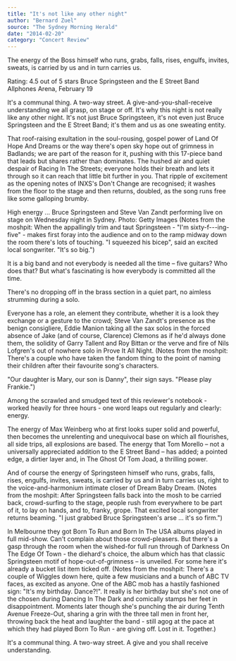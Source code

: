 ```yaml
---
title: "It's not like any other night"
author: "Bernard Zuel"
source: "The Sydney Morning Herald"
date: "2014-02-20"
category: "Concert Review"
---
```


The energy of the Boss himself who runs, grabs, falls, rises, engulfs, invites, sweats, is carried by us and in turn carries us.

Rating: 4.5 out of 5 stars Bruce Springsteen and the E Street Band Allphones Arena, February 19

It's a communal thing. A two-way street. A give-and-you-shall-receive understanding we all grasp, on stage or off. It's why this night is not really like any other night. It's not just Bruce Springsteen, it's not even just Bruce Springsteen and the E Street Band; it's them and us as one sweating entity.

That roof-raising exultation in the soul-rousing, gospel power of Land Of Hope And Dreams or the way there's open sky hope out of grimness in Badlands; we are part of the reason for it, pushing with this 17-piece band that leads but shares rather than dominates. The hushed air and quiet despair of Racing In The Streets; everyone holds their breath and lets it through so it can reach that little bit further in you. That ripple of excitement as the opening notes of INXS's Don't Change are recognised; it washes from the floor to the stage and then returns, doubled, as the song runs free like some galloping brumby.

High energy ... Bruce Springsteen and Steve Van Zandt performing live on stage on Wednesday night in Sydney. Photo: Getty Images (Notes from the moshpit: When the appallingly trim and taut Springsteen - "I'm sixty-f---ing-five" - makes first foray into the audience and on to the ramp midway down the room there's lots of touching. "I squeezed his bicep", said an excited local songwriter. "It's so big.")

It is a big band and not everybody is needed all the time – five guitars? Who does that? But what's fascinating is how everybody is committed all the time.

There's no dropping off in the brass section in a quiet part, no aimless strumming during a solo.

Everyone has a role, an element they contribute, whether it is a look they exchange or a gesture to the crowd; Steve Van Zandt's presence as the benign consigliere, Eddie Manion taking all the sax solos in the forced absence of Jake (and of course, Clarence) Clemons as if he'd always done them, the solidity of Garry Tallent and Roy Bittan or the verve and fire of Nils Lofgren's out of nowhere solo in Prove It All Night. (Notes from the moshpit: There's a couple who have taken the fandom thing to the point of naming their children after their favourite song's characters.

"Our daughter is Mary, our son is Danny", their sign says. "Please play Frankie.")

Among the scrawled and smudged text of this reviewer's notebook - worked heavily for three hours - one word leaps out regularly and clearly: energy.

The energy of Max Weinberg who at first looks super solid and powerful, then becomes the unrelenting and unequivocal base on which all flourishes, all side trips, all explosions are based. The energy that Tom Morello – not a universally appreciated addition to the E Street Band – has added; a pointed edge, a dirtier layer and, in The Ghost Of Tom Joad, a thrilling power.

And of course the energy of Springsteen himself who runs, grabs, falls, rises, engulfs, invites, sweats, is carried by us and in turn carries us, right to the voice-and-harmonium intimate closer of Dream Baby Dream. (Notes from the moshpit: After Springsteen falls back into the mosh to be carried back, crowd-surfing to the stage, people rush from everywhere to be part of it, to lay on hands, and to, franky, grope. That excited local songwriter returns beaming. "I just grabbed Bruce Springsteen's arse ... it's so firm.")

In Melbourne they got Born To Run and Born In The USA albums played in full mid-show. Can't complain about those crowd-pleasers. But there's a gasp through the room when the wished-for full run through of Darkness On The Edge Of Town - the diehard's choice, the album which has that classic Springsteen motif of hope-out-of-grimness – is unveiled. For some here it's already a bucket list item ticked off. (Notes from the moshpit: There's a couple of Wiggles down here, quite a few musicians and a bunch of ABC TV faces, as excited as anyone. One of the ABC mob has a hastily fashioned sign: "It's my birthday. Dance?!". It really is her birthday but she's not one of the chosen during Dancing In The Dark and comically stamps her feet in disappointment. Moments later though she's punching the air during Tenth Avenue Freeze-Out, sharing a grin with the three tall men in front her, throwing back the heat and laughter the band - still agog at the pace at which they had played Born To Run - are giving off. Lost in it. Together.)

It's a communal thing. A two-way street. A give and you shall receive understanding.
